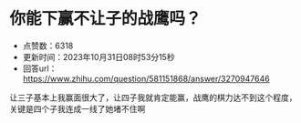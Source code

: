 # 你能下赢不让子的战鹰吗？
- 点赞数：6318
- 更新时间：2023年10月31日08时53分15秒
- 回答url：https://www.zhihu.com/question/581151868/answer/3270947646
<body>
 <p data-pid="N0cEYywS">让三子基本上我赢面很大了，让四子我就肯定能赢，战鹰的棋力达不到这个程度，关键是四个子我连成一线了她堵不住啊</p>
</body>